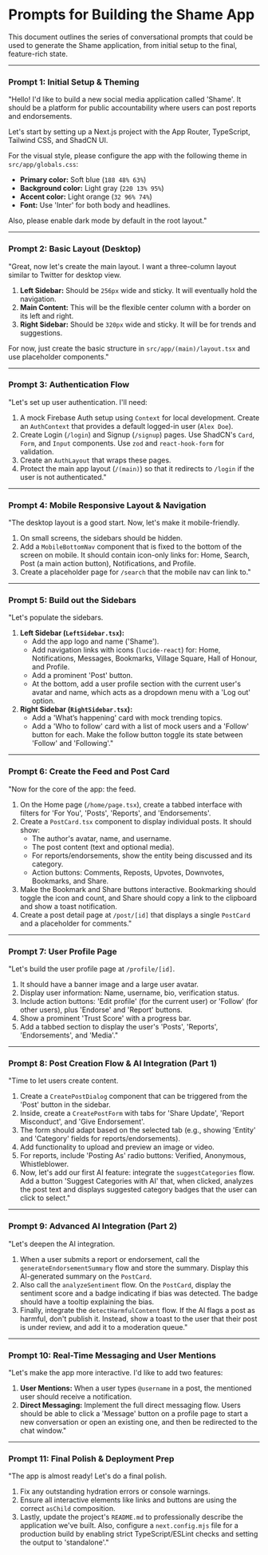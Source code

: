 # Prompts for Building the Shame App

This document outlines the series of conversational prompts that could be used to generate the Shame application, from initial setup to the final, feature-rich state.

---

### Prompt 1: Initial Setup & Theming

"Hello! I'd like to build a new social media application called 'Shame'. It should be a platform for public accountability where users can post reports and endorsements.

Let's start by setting up a Next.js project with the App Router, TypeScript, Tailwind CSS, and ShadCN UI.

For the visual style, please configure the app with the following theme in `src/app/globals.css`:
-   **Primary color:** Soft blue (`188 48% 63%`)
-   **Background color:** Light gray (`220 13% 95%`)
-   **Accent color:** Light orange (`32 96% 74%`)
-   **Font:** Use 'Inter' for both body and headlines.

Also, please enable dark mode by default in the root layout."

---

### Prompt 2: Basic Layout (Desktop)

"Great, now let's create the main layout. I want a three-column layout similar to Twitter for desktop view.
1.  **Left Sidebar:** Should be `256px` wide and sticky. It will eventually hold the navigation.
2.  **Main Content:** This will be the flexible center column with a border on its left and right.
3.  **Right Sidebar:** Should be `320px` wide and sticky. It will be for trends and suggestions.

For now, just create the basic structure in `src/app/(main)/layout.tsx` and use placeholder components."

---

### Prompt 3: Authentication Flow
 
"Let's set up user authentication. I'll need:
1.  A mock Firebase Auth setup using `Context` for local development. Create an `AuthContext` that provides a default logged-in user (`Alex Doe`).
2.  Create Login (`/login`) and Signup (`/signup`) pages. Use ShadCN's `Card`, `Form`, and `Input` components. Use `zod` and `react-hook-form` for validation.
3.  Create an `AuthLayout` that wraps these pages.
4.  Protect the main app layout (`/(main)`) so that it redirects to `/login` if the user is not authenticated."

---

### Prompt 4: Mobile Responsive Layout & Navigation
 
"The desktop layout is a good start. Now, let's make it mobile-friendly.
1.  On small screens, the sidebars should be hidden.
2.  Add a `MobileBottomNav` component that is fixed to the bottom of the screen on mobile. It should contain icon-only links for: Home, Search, Post (a main action button), Notifications, and Profile.
3.  Create a placeholder page for `/search` that the mobile nav can link to."

---

### Prompt 5: Build out the Sidebars

"Let's populate the sidebars.
1.  **Left Sidebar (`LeftSidebar.tsx`):**
    *   Add the app logo and name ('Shame').
    *   Add navigation links with icons (`lucide-react`) for: Home, Notifications, Messages, Bookmarks, Village Square, Hall of Honour, and Profile.
    *   Add a prominent 'Post' button.
    *   At the bottom, add a user profile section with the current user's avatar and name, which acts as a dropdown menu with a 'Log out' option.
2.  **Right Sidebar (`RightSidebar.tsx`):**
    *   Add a 'What’s happening' card with mock trending topics.
    *   Add a 'Who to follow' card with a list of mock users and a 'Follow' button for each. Make the follow button toggle its state between 'Follow' and 'Following'."

---

### Prompt 6: Create the Feed and Post Card
 
"Now for the core of the app: the feed.
1.  On the Home page (`/home/page.tsx`), create a tabbed interface with filters for 'For You', 'Posts', 'Reports', and 'Endorsements'.
2.  Create a `PostCard.tsx` component to display individual posts. It should show:
    *   The author's avatar, name, and username.
    *   The post content (text and optional media).
    *   For reports/endorsements, show the entity being discussed and its category.
    *   Action buttons: Comments, Reposts, Upvotes, Downvotes, Bookmarks, and Share.
3.  Make the Bookmark and Share buttons interactive. Bookmarking should toggle the icon and count, and Share should copy a link to the clipboard and show a toast notification.
4.  Create a post detail page at `/post/[id]` that displays a single `PostCard` and a placeholder for comments."

---

### Prompt 7: User Profile Page
 
"Let's build the user profile page at `/profile/[id]`.
1.  It should have a banner image and a large user avatar.
2.  Display user information: Name, username, bio, verification status.
3.  Include action buttons: 'Edit profile' (for the current user) or 'Follow' (for other users), plus 'Endorse' and 'Report' buttons.
4.  Show a prominent 'Trust Score' with a progress bar.
5.  Add a tabbed section to display the user's 'Posts', 'Reports', 'Endorsements', and 'Media'."

---

### Prompt 8: Post Creation Flow & AI Integration (Part 1)
 
"Time to let users create content.
1.  Create a `CreatePostDialog` component that can be triggered from the 'Post' button in the sidebar.
2.  Inside, create a `CreatePostForm` with tabs for 'Share Update', 'Report Misconduct', and 'Give Endorsement'.
3.  The form should adapt based on the selected tab (e.g., showing 'Entity' and 'Category' fields for reports/endorsements).
4.  Add functionality to upload and preview an image or video.
5.  For reports, include 'Posting As' radio buttons: Verified, Anonymous, Whistleblower.
6.  Now, let's add our first AI feature: integrate the `suggestCategories` flow. Add a button 'Suggest Categories with AI' that, when clicked, analyzes the post text and displays suggested category badges that the user can click to select."

---

### Prompt 9: Advanced AI Integration (Part 2)
 
"Let's deepen the AI integration.
1.  When a user submits a report or endorsement, call the `generateEndorsementSummary` flow and store the summary. Display this AI-generated summary on the `PostCard`.
2.  Also call the `analyzeSentiment` flow. On the `PostCard`, display the sentiment score and a badge indicating if bias was detected. The badge should have a tooltip explaining the bias.
3.  Finally, integrate the `detectHarmfulContent` flow. If the AI flags a post as harmful, don't publish it. Instead, show a toast to the user that their post is under review, and add it to a moderation queue."

---

### Prompt 10: Real-Time Messaging and User Mentions

"Let's make the app more interactive. I'd like to add two features:
1. **User Mentions:** When a user types `@username` in a post, the mentioned user should receive a notification.
2. **Direct Messaging:** Implement the full direct messaging flow. Users should be able to click a 'Message' button on a profile page to start a new conversation or open an existing one, and then be redirected to the chat window."

---

### Prompt 11: Final Polish & Deployment Prep
 
"The app is almost ready! Let's do a final polish.
1.  Fix any outstanding hydration errors or console warnings.
2.  Ensure all interactive elements like links and buttons are using the correct `asChild` composition.
3.  Lastly, update the project's `README.md` to professionally describe the application we've built. Also, configure a `next.config.mjs` file for a production build by enabling strict TypeScript/ESLint checks and setting the output to 'standalone'."

